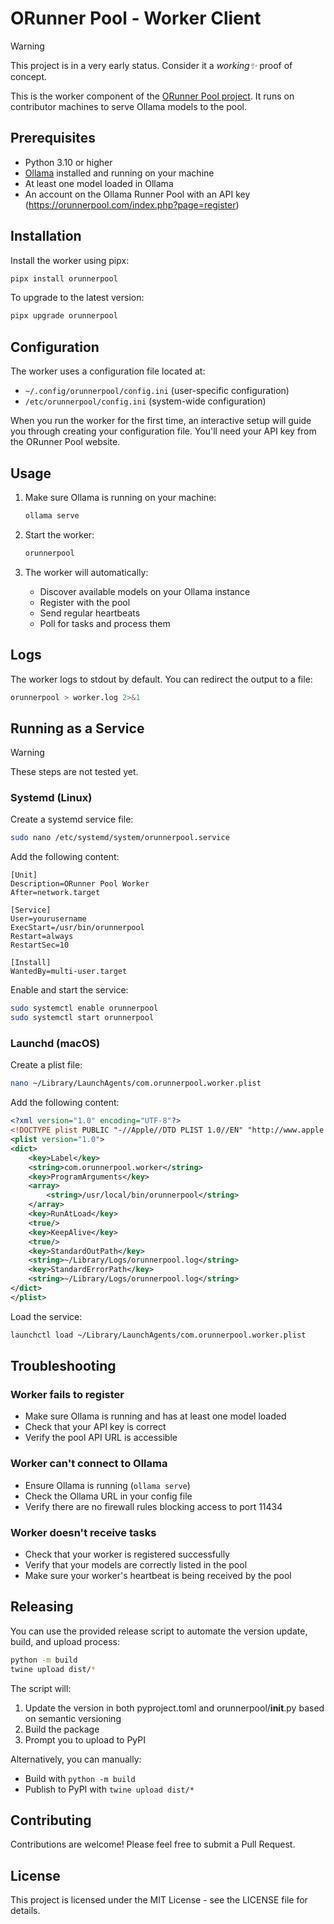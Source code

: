 # ORunner Pool - Worker Client

> [!WARNING]
> This project is in a very early status. Consider it a _working✨_ proof of concept.

This is the worker component of the [ORunner Pool project](https://orunnerpool.com). It runs on contributor machines to serve Ollama models to the pool.

## Prerequisites

- Python 3.10 or higher
- [Ollama](https://github.com/ollama/ollama) installed and running on your machine
- At least one model loaded in Ollama
- An account on the Ollama Runner Pool with an API key (https://orunnerpool.com/index.php?page=register)

## Installation

Install the worker using pipx:

```bash
pipx install orunnerpool
```

To upgrade to the latest version:

```bash
pipx upgrade orunnerpool
```

## Configuration

The worker uses a configuration file located at:
- `~/.config/orunnerpool/config.ini` (user-specific configuration)
- `/etc/orunnerpool/config.ini` (system-wide configuration)

When you run the worker for the first time, an interactive setup will guide you through creating your configuration file. You'll need your API key from the ORunner Pool website.

## Usage

1. Make sure Ollama is running on your machine:
   ```bash
   ollama serve
   ```

2. Start the worker:
   ```bash
   orunnerpool
   ```

3. The worker will automatically:
   - Discover available models on your Ollama instance
   - Register with the pool
   - Send regular heartbeats
   - Poll for tasks and process them

## Logs

The worker logs to stdout by default. You can redirect the output to a file:

```bash
orunnerpool > worker.log 2>&1
```

## Running as a Service

> [!WARNING]
> These steps are not tested yet.

### Systemd (Linux)

Create a systemd service file:

```bash
sudo nano /etc/systemd/system/orunnerpool.service
```

Add the following content:

```
[Unit]
Description=ORunner Pool Worker
After=network.target

[Service]
User=yourusername
ExecStart=/usr/bin/orunnerpool
Restart=always
RestartSec=10

[Install]
WantedBy=multi-user.target
```

Enable and start the service:

```bash
sudo systemctl enable orunnerpool
sudo systemctl start orunnerpool
```

### Launchd (macOS)

Create a plist file:

```bash
nano ~/Library/LaunchAgents/com.orunnerpool.worker.plist
```

Add the following content:

```xml
<?xml version="1.0" encoding="UTF-8"?>
<!DOCTYPE plist PUBLIC "-//Apple//DTD PLIST 1.0//EN" "http://www.apple.com/DTDs/PropertyList-1.0.dtd">
<plist version="1.0">
<dict>
    <key>Label</key>
    <string>com.orunnerpool.worker</string>
    <key>ProgramArguments</key>
    <array>
        <string>/usr/local/bin/orunnerpool</string>
    </array>
    <key>RunAtLoad</key>
    <true/>
    <key>KeepAlive</key>
    <true/>
    <key>StandardOutPath</key>
    <string>~/Library/Logs/orunnerpool.log</string>
    <key>StandardErrorPath</key>
    <string>~/Library/Logs/orunnerpool.log</string>
</dict>
</plist>
```

Load the service:

```bash
launchctl load ~/Library/LaunchAgents/com.orunnerpool.worker.plist
```

## Troubleshooting

### Worker fails to register

- Make sure Ollama is running and has at least one model loaded
- Check that your API key is correct
- Verify the pool API URL is accessible

### Worker can't connect to Ollama

- Ensure Ollama is running (`ollama serve`)
- Check the Ollama URL in your config file
- Verify there are no firewall rules blocking access to port 11434

### Worker doesn't receive tasks

- Check that your worker is registered successfully
- Verify that your models are correctly listed in the pool
- Make sure your worker's heartbeat is being received by the pool

## Releasing

You can use the provided release script to automate the version update, build, and upload process:

```bash
python -m build
twine upload dist/*
```

The script will:
1. Update the version in both pyproject.toml and orunnerpool/__init__.py based on semantic versioning
2. Build the package
3. Prompt you to upload to PyPI

Alternatively, you can manually:
- Build with `python -m build`
- Publish to PyPI with `twine upload dist/*`

## Contributing

Contributions are welcome! Please feel free to submit a Pull Request.

## License

This project is licensed under the MIT License - see the LICENSE file for details. 